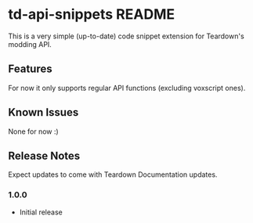 # td-api-snippets README

This is a very simple (up-to-date) code snippet extension for Teardown's modding API.

## Features

For now it only supports regular API functions (excluding voxscript ones).

## Known Issues

None for now :)

## Release Notes

Expect updates to come with Teardown Documentation updates.

### 1.0.0

- Initial release